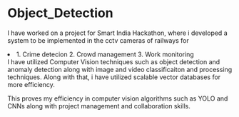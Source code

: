 # Object_Detection

I have worked on a project for Smart India Hackathon, where i developed a system to be implemented in the cctv cameras of railways for 
<li>
1. Crime detecion
2. Crowd management
3. Work monitoring
</li>
I have utilized Computer Vision techniques such as object detection and anomaly detection along with image and video classificaiton and processing techniques. Along with that, i have utilized scalable vector databases for more efficiency.

This proves my efficiency in computer vision algorithms such as YOLO and CNNs along with project management and collaboration skills.
